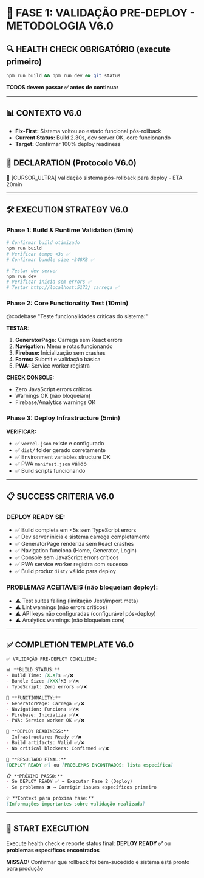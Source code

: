# 🎯 FASE 1: VALIDAÇÃO PRE-DEPLOY - METODOLOGIA V6.0

## 🔍 HEALTH CHECK OBRIGATÓRIO (execute primeiro)
```bash
npm run build && npm run dev && git status
```
**TODOS devem passar ✅ antes de continuar**

---

## 📊 CONTEXTO V6.0
- **Fix-First:** Sistema voltou ao estado funcional pós-rollback
- **Current Status:** Build 2.30s, dev server OK, core funcionando  
- **Target:** Confirmar 100% deploy readiness

## 🤖 DECLARATION (Protocolo V6.0)
🤖 [CURSOR_ULTRA] validação sistema pós-rollback para deploy - ETA 20min

---

## 🛠️ EXECUTION STRATEGY V6.0

### Phase 1: Build & Runtime Validation (5min)
```bash
# Confirmar build otimizado
npm run build
# Verificar tempo <3s ✅
# Confirmar bundle size ~348KB ✅

# Testar dev server  
npm run dev
# Verificar inicia sem errors ✅
# Testar http://localhost:5173/ carrega ✅
```

### Phase 2: Core Functionality Test (10min)
@codebase "Teste funcionalidades críticas do sistema:"

**TESTAR:**
1. **GeneratorPage:** Carrega sem React errors
2. **Navigation:** Menu e rotas funcionando
3. **Firebase:** Inicialização sem crashes
4. **Forms:** Submit e validação básica
5. **PWA:** Service worker registra

**CHECK CONSOLE:**
- Zero JavaScript errors críticos
- Warnings OK (não bloqueiam)
- Firebase/Analytics warnings OK

### Phase 3: Deploy Infrastructure (5min)
**VERIFICAR:**
- ✅ `vercel.json` existe e configurado
- ✅ `dist/` folder gerado corretamente
- ✅ Environment variables structure OK
- ✅ PWA `manifest.json` válido
- ✅ Build scripts funcionando

---

## 📋 SUCCESS CRITERIA V6.0

### **DEPLOY READY SE:**
- ✅ Build completa em <5s sem TypeScript errors
- ✅ Dev server inicia e sistema carrega completamente  
- ✅ GeneratorPage renderiza sem React crashes
- ✅ Navigation funciona (Home, Generator, Login)
- ✅ Console sem JavaScript errors críticos
- ✅ PWA service worker registra com sucesso
- ✅ Build produz `dist/` válido para deploy

### **PROBLEMAS ACEITÁVEIS (não bloqueiam deploy):**
- ⚠️ Test suites failing (limitação Jest/import.meta)
- ⚠️ Lint warnings (não errors críticos)
- ⚠️ API keys não configuradas (configurável pós-deploy)
- ⚠️ Analytics warnings (não bloqueiam core)

---

## ✅ COMPLETION TEMPLATE V6.0

```markdown
✅ VALIDAÇÃO PRE-DEPLOY CONCLUÍDA:

📊 **BUILD STATUS:**
- Build Time: [X.X]s ✅/❌
- Bundle Size: [XXX]KB ✅/❌
- TypeScript: Zero errors ✅/❌

📱 **FUNCTIONALITY:**  
- GeneratorPage: Carrega ✅/❌
- Navigation: Funciona ✅/❌
- Firebase: Inicializa ✅/❌
- PWA: Service worker OK ✅/❌

🚀 **DEPLOY READINESS:**
- Infrastructure: Ready ✅/❌
- Build artifacts: Valid ✅/❌
- No critical blockers: Confirmed ✅/❌

🎯 **RESULTADO FINAL:**
[DEPLOY READY ✅] ou [PROBLEMAS ENCONTRADOS: lista específica]

📋 **PRÓXIMO PASSO:**
- Se DEPLOY READY ✅ → Executar Fase 2 (Deploy)
- Se problemas ❌ → Corrigir issues específicos primeiro

💡 **Context para próxima fase:**
[Informações importantes sobre validação realizada]
```

---

## 🎯 START EXECUTION

Execute health check e reporte status final:
**DEPLOY READY ✅** ou **problemas específicos encontrados**

**MISSÃO:** Confirmar que rollback foi bem-sucedido e sistema está pronto para produção